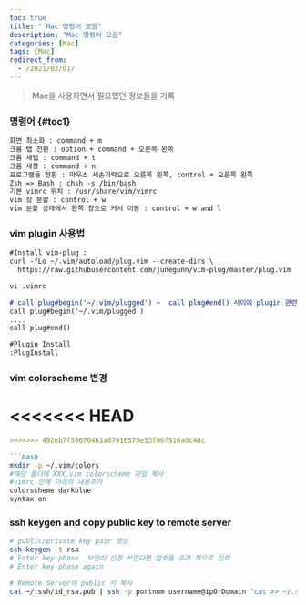 ```yaml
---
toc: true
title: " Mac 명령어 모음"
description: "Mac 명령어 모음"
categories: [Mac]
tags: [Mac]
redirect_from:
  - /2021/02/01/
---
```


> Mac을 사용하면서 필요했던 정보들을 기록

### 명령어 {#toc1}
```md
화면 최소화 : command + m
크롬 탭 전환 : option + command + 오른쪽 왼쪽
크롬 새탭 : command + t
크롬 새창 : command + n
프로그램들 전환 : 마우스 세손가락으로 오른쪽 왼쪽, control + 오른쪽 왼쪽
Zsh => Bash : chsh -s /bin/bash
기본 vimrc 위치 : /usr/share/vim/vimrc
vim 창 분할 : control + w 
vim 분할 상태에서 왼쪽 창으로 커서 이동 : control + w and l
```

### vim plugin 사용법
```md
#Install vim-plug : 
curl -fLo ~/.vim/autoload/plug.vim --create-dirs \
  https://raw.githubusercontent.com/junegunn/vim-plug/master/plug.vim

vi .vimrc

# call plug#begin('~/.vim/plugged') ~  call plug#end() 사이에 plugin 관련 설정 기입
call plug#begin('~/.vim/plugged')
....
call plug#end()

#Plugin Install
:PlugInstall 
```

### vim colorscheme 변경
<<<<<<< HEAD
=======
```md
>>>>>>> 492eb7f59670461a07916575e33f96f916a0c48c

```bash
mkdir -p ~/.vim/colors
#해당 폴더에 XXX.vim colorscheme 파일 복사
#vimrc 안에 아래의 내용추가
colorscheme darkblue
syntax on
```

### ssh keygen and copy public key to remote server

```bash
# public/private key pair 생성
ssh-keygen -t rsa
# Enter key phase  보안이 신경 쓰인다면 암호를 추가 적으로 입력
# Enter key phase again

# Remote Server에 public 키 복사
cat ~/.ssh/id_rsa.pub | ssh -p portnum username@ipOrDomain "cat >> ~/.ssh/authorized_keys"
```

[^1]: This is a footnote.

[kramdown]: https://kramdown.gettalong.org/
[My Blog]: https://marindie.github.io
